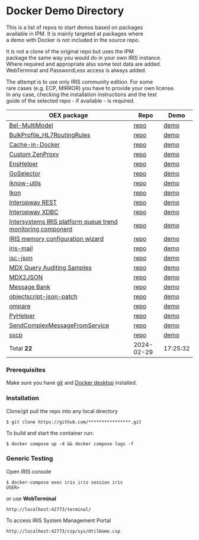 # Docker Demo Directory
This is a list of repos to start demos based on packages   
available in IPM. It is mainly targeted at packages where   
a demo with Docker is not included in the source repo.  

It is not a clone of the original repo but uses the IPM        
package the same way you would do  in your own IRIS instance.    
Where required and appropriate also some test data are added.    
WebTerminal and PasswordLess access is always added.    

The attempt is to use only IRIS community edition.  For some   
rare cases (e.g. ECP, MIRROR) you have to  provide your own license.    
In any case, checking the installation instructions and the test  
guide of the selected repo  - if available -  is required. 

| OEX package | Repo | Demo |   
| --- | --- | --- |   
| <a href='https://openexchange.intersystems.com/package/BeI-MultiModel'>BeI-MultiModel</a> | <a href='https://github.com/ivove/BeI-MultiModel/tree/R_1.1.1'>repo</a> | <a href='https://github.com/rcemper/DK_BeI-MultiModel'>demo</a> | 181
| <a href='https://openexchange.intersystems.com/package/BulkProfile-HL7RoutingRules'>BulkProfile_HL7RoutingRules</a> | <a href='https://github.com/alexatwoodhead/BulkProfile_HL7RoutingRules'>repo</a> | <a href='https://github.com/rcemper/DD_BulkProfile_HL7RoutingRules'>demo</a> | 631
| <a href='https://openexchange.intersystems.com/package/Cache-in-Docker'> Cache-in-Docker </a> | <a href='https://github.com/rcemper/Cache-in-Docker'>repo</a> | <a href='https://github.com/rcemper/Cache-in-Docker'>demo</a> | 824
| <a href='https://openexchange.intersystems.com/package/Custom-ZenProxy'> Custom ZenProxy </a> | <a href='https://github.com/DanielAguilarGarcia/CustomZenProxy'>repo</a> | <a href='https://github.com/DanielAguilarGarcia/CustomZenProxy'>demo</a> | 753
| <a href='https://openexchange.intersystems.com/package/EnsHelper'> EnsHelper </a> | <a href='https://github.com/alexatwoodhead/EnsHelper'>repo</a> | <a href='https://github.com/rcemper/DK_EnsHelper'>demo</a> | 833
| <a href='https://openexchange.intersystems.com/package/GoSelector'>GoSelector</a> | <a href='https://github.com/alexatwoodhead/GoSelector'>repo</a> | <a href='https://github.com/rcemper/DK_GoSelector'>demo</a> | 679
| <a href='https://openexchange.intersystems.com/package/iknow-utils'> iknow-utils </a> | <a href='https://github.com/bdeboe/isc-iknow-utils'>repo</a> | <a href='https://github.com/rcemper/DD_isc-iknow-utils'>demo</a> | 723
| <a href='https://openexchange.intersystems.com/package/Ikon'>Ikon</a> | <a href='https://github.com/AndreiLN/Ikon'>repo</a> | <a href='https://github.com/rcemper/DD_Ikon'>demo</a> | 294
| <a href='https://openexchange.intersystems.com/package/Interopway-REST'> Interopway REST </a> | <a href='https://github.com/cristianojs/interopway_rest'>repo</a> | <a href='https://github.com/rcemper/DK_interopway_rest'>demo</a> | 783
| <a href='https://openexchange.intersystems.com/package/Interopway-XDBC'>Interopway XDBC </a> | <a href='https://github.com/cristianojs/interopway'>repo</a> | <a href='https://github.com/rcemper/DK_interopway'>demo</a> | 132
| <a href='https://openexchange.intersystems.com/package/Intersystems-IRIS-platform-queue-trend-monitoring-component'> Intersystems IRIS platform queue trend monitoring component </a> | <a href='https://github.com/maoyubo/-Queue'>repo</a> | <a href='https://github.com/rcemper/DD_Queue'>demo</a> | 740
| <a href='https://openexchange.intersystems.com/package/IRIS-memory-configuration-wizard'>IRIS memory configuration wizard</a> | <a href='https://github.com/bdeboe/isc-mem-config'>repo</a> | <a href='https://github.com/rcemper/DK_memory-configuration-wizard'>demo</a> | 164
| <a href='https://openexchange.intersystems.com/package/iris-mail'>iris-mail</a> | <a href='https://github.com/rcemper/pr_iris-mail'>repo</a> | <a href='https://github.com/rcemper/DD_iris-mail'>demo</a> | 613
| <a href='https://openexchange.intersystems.com/package/isc-json'>isc-json</a> | <a href='https://github.com/intersystems/isc-json'>repo</a> | <a href='https://github.com/rcemper/DD_isc-json'>demo</a> | 622
| <a href='https://openexchange.intersystems.com/package/MDX-Query-Auditing-Samples'>MDX Query Auditing Samples</a> | <a href='https://github.com/sduncan01/CubeAuditing'>repo</a> | <a href='https://github.com/rcemper/DD_CubeAuditing'>demo</a> | 83
| <a href='https://openexchange.intersystems.com/package/MDX2JSON'>MDX2JSON</a> | <a href='https://github.com/intersystems-ru/Cache-MDX2JSON'>repo</a> | <a href='https://github.com/rcemper/DD_mdx2json'>demo</a> | 47
| <a href='https://openexchange.intersystems.com/package/Message-Bank'>Message Bank</a> | <a href='https://github.com/rcemper/DK_messagebank'>repo</a> | <a href='https://github.com/rcemper/DK_messagebank'>demo</a> | 212
| <a href='https://openexchange.intersystems.com/package/objectscript-json-patch'>objectscript-json-patch</a> | <a href='https://github.com/grongierisc/objectscript-json-patch'>repo</a> | <a href='https://github.com/rcemper/DK_objectscript-json-patch'>demo</a> | 688
| <a href='https://openexchange.intersystems.com/package/ompare'>ompare</a> | <a href='https://github.com/alexatwoodhead/ompare'>repo</a> | <a href='https://github.com/rcemper/DK_ompare'>demo</a> | 75
| <a href='https://openexchange.intersystems.com/package/PyHelper'> PyHelper </a> | <a href='https://github.com/alexatwoodhead/PyHelper'>repo</a> | <a href='https://github.com/rcemper/DK_PyHelper'>demo</a> | 764
| <a href='https://openexchange.intersystems.com/package/SendComplexMessageFromService'>SendComplexMessageFromService</a> | <a href='https://github.com/alexatwoodhead/SendComplexMessageFromService'>repo</a> | <a href='https://github.com/rcemper/PR_SendComplexMessageFromService'>demo</a> | 705
| <a href='https://openexchange.intersystems.com/package/sscp'> sscp </a> | <a href='https://github.com/sween/sscp'>repo</a> | <a href='https://github.com/rcemper/DK_sscp/tree/main'>demo</a> | 835
| Total **22** | 2024-02-29|17:25:32 |
 
### Prerequisites
Make sure you have [git](https://git-scm.com/book/en/v2/Getting-Started-Installing-Git) and [Docker desktop](https://www.docker.com/products/docker-desktop) installed.
### Installation
Clone/git pull the repo into any local directory
```
$ git clone https://github.com/****************.git
```
To build and start the container run:
```
$ docker compose up -d && docker compose logs -f
```
### Generic Testing   
Open IRIS console     
```
$ docker-compose exec iris iris session iris
USER>
```
or use **WebTerminal**
```
http://localhost:42773/terminal/
```
To access IRIS System Management Portal
```
http://localhost:42773/csp/sys/UtilHome.csp
```
